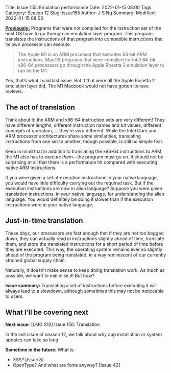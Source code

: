 Title: Issue 155: Emulation performance
Date: 2022-01-15 08:00
Tags: 
Category: Season 12
Slug: issue155
Author: J S Ng
Summary: 
Modified: 2022-01-15 08:00

[**Previously:**](https://buttondown.email/laymansguide/archive/) Programs that were not compiled for the instruction set of the host OS have to go through an emulation layer program. This program translates the instructions of that program into compatible instructions that its own processor can execute.

> The Apple M1 is an ARM processor that executes 64-bit ARM instructions. MacOS programs that were compiled for Intel 64-bit x86-64 processors go through the Apple Rosetta 2 emulation layer to run on the M1.

Yes, that’s what I said last issue. But if that were all the Apple Rosetta 2 emulation layer did, The M1 Macbook would not have gotten its rave reviews.

## The act of translation

Think about it: the ARM and x86-64 instruction sets are very different! They have different lengths, different instruction names and bit values, different concepts of operation, … they’re *very* different. While the Intel Core and ARM processor architectures share *some* similarities, translating instructions from one set to another, though possible, is still no simple feat.

Keep in mind that in addition to translating the x86-64 instructions to ARM, the M1 also has to *execute them*—the program must go on. It should not be surprising at all that there is a performance hit compared with executing native ARM instructions.

If you were given a set of execution instructions in your native language, you would have little difficulty carrying out the required task. But if the execution instructions are now in alien language? Suppose you were given translation instructions, in your native language, for understanding the alien language. You would definitely be doing it slower than if the execution instructions were in your native language.

## Just-in-time translation

These days, our processors are fast enough that if they are not too bogged down, they can actually read in instructions slightly ahead of time, translate them, and store the translated instructions for a short period of time before they are executed. This way, the operating system remains ever so slightly ahead of the program being translated, in a way reminiscent of our currently strained global supply chain.

Naturally, it doesn’t make sense to keep doing translation work. As much as possible, we want to minimise it! But how?

**Issue summary:** Translating a set of instructions before executing it will always lead to a slowdown, although sometimes this may not be noticeable to users.

## What I’ll be covering next

**Next issue:** [LMG S12] Issue 156: Translation

In the last issue of season 12, we talk about why app installation or system updates can take so long.

**Sometime in the future:** What is:

- XSS? [Issue 8]
- OpenType? And what are fonts anyway? [Issue 42]
